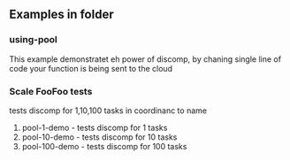 ## Examples in folder

### using-pool
This example demonstratet eh power of discomp, by chaning single line of code your function is being sent to the cloud

### Scale FooFoo tests
tests discomp for 1,10,100 tasks in coordinanc to name
1. pool-1-demo - tests discomp for 1 tasks
1. pool-10-demo - tests discomp for 10 tasks
1. pool-100-demo - tests discomp for 100 tasks

